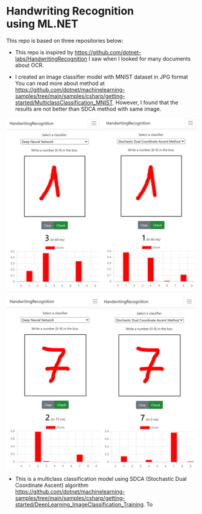 # Handwriting Recognition using ML.NET

This repo is based on three repositories below:

* This repo is inspired by <https://github.com/dotnet-labs/HandwritingRecognition> I saw when I looked for many documents about OCR.

* I created an image classifier model with MNIST dataset in JPG format  You can read more about method at <https://github.com/dotnet/machinelearning-samples/tree/main/samples/csharp/getting-started/MulticlassClassification_MNIST>. However, I found that the results are not better than SDCA method with same image.

![Image1](Images/Image1.png "Result 1")

![Image2](Images/Image2.png "Result 7")

* This is a multiclass classification model using SDCA (Stochastic Dual Coordinate Ascent) algorithm <https://github.com/dotnet/machinelearning-samples/tree/main/samples/csharp/getting-started/DeepLearning_ImageClassification_Training>. To
